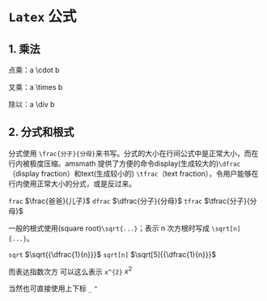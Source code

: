# `Latex` 公式

## 1. 乘法

点乘：a \cdot b

叉乘：a \times b

除以：a \div b



## 2. 分式和根式

分式使用 `\frac{分子}{分母}`来书写。分式的大小在行间公式中是正常大小，而在行内被极度压缩。amsmath 提供了方便的命令display(生成较大的)`\dfrac` （display fraction）和text(生成较小的) `\tfrac`（text fraction），令用户能够在行内使用正常大小的分式，或是反过来。



`frac` $\frac{爸爸}{儿子}$		`dfrac`	$\dfrac{分子}{分母}$     `tfrac`   $\tfrac{分子}{分母}$



一般的根式使用(square root)`\sqrt{...}`；表示 n 次方根时写成 `\sqrt[n]{...}`。

`sqrt`  $\sqrt{{\dfrac{1}{n}}}$           `sqrt[n]`   $\sqrt[5]{{\dfrac{1}{n}}}$ 



而表达指数次方 可以这么表示  `x^{2}`		$x^{2}$   

当然也可直接使用上下标   `_` `^`